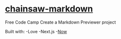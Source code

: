 # [chainsaw-markdown](https://chainsaw-markdown-git-master.gceipper.now.sh/)
Free Code Camp Create a Markdown Previewer project

Built with:
 -Love
 -Next.js
 -[Now](https://zeit.co/now)
 
